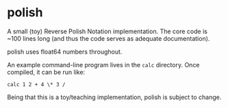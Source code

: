 # polish

A small (toy) Reverse Polish Notation implementation. The core code is ~100
lines long (and thus the code serves as adequate documentation).

polish uses float64 numbers throughout.

An example command-line program lives in the `calc` directory. Once compiled,
it can be run like:

`calc 1 2 + 4 \* 3 /`

Being that this is a toy/teaching implementation, polish is subject to change.
